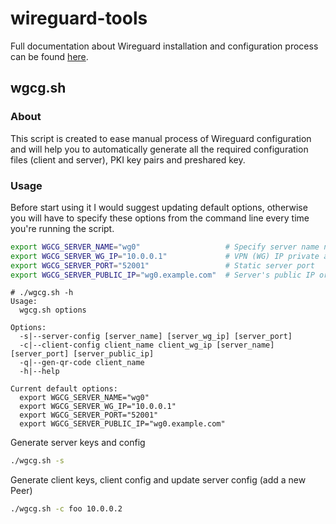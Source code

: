 wireguard-tools
===============

Full documentation about Wireguard installation and configuration process can be found [here](https://gitlab.com/snippets/1897102).

wgcg.sh
-------

### About

This script is created to ease manual process of Wireguard configuration and will help you to automatically generate all the required configuration files (client and server), PKI key pairs and preshared key.

### Usage

Before start using it I would suggest updating default options, otherwise you will have to specify these options from the command line every time you're running the script.

```bash
export WGCG_SERVER_NAME="wg0"                   # Specify server name not longer than 8 characters (usually it should be same as wireguard interface name e.g. wg0)
export WGCG_SERVER_WG_IP="10.0.0.1"             # VPN (WG) IP private address
export WGCG_SERVER_PORT="52001"                 # Static server port
export WGCG_SERVER_PUBLIC_IP="wg0.example.com"  # Server's public IP or FQDN
```

```plain
# ./wgcg.sh -h
Usage:
  wgcg.sh options

Options:
  -s|--server-config [server_name] [server_wg_ip] [server_port]
  -c|--client-config client_name client_wg_ip [server_name] [server_port] [server_public_ip]
  -q|--gen-qr-code client_name
  -h|--help

Current default options:
  export WGCG_SERVER_NAME="wg0"
  export WGCG_SERVER_WG_IP="10.0.0.1"
  export WGCG_SERVER_PORT="52001"
  export WGCG_SERVER_PUBLIC_IP="wg0.example.com"
```

Generate server keys and config

```bash
./wgcg.sh -s
```

Generate client keys, client config and update server config (add a new Peer)

```bash
./wgcg.sh -c foo 10.0.0.2
```
